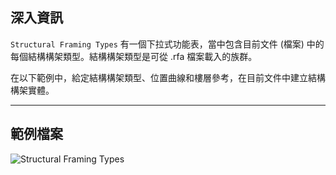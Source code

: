 ## 深入資訊
`Structural Framing Types` 有一個下拉式功能表，當中包含目前文件 (檔案) 中的每個結構構架類型。結構構架類型是可從 .rfa 檔案載入的族群。

在以下範例中，給定結構構架類型、位置曲線和樓層參考，在目前文件中建立結構構架實體。
___
## 範例檔案

![Structural Framing Types](./DSRevitNodesUI.StructuralFramingTypes_img.jpg)
